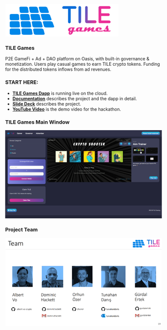 ![TILE Games Logo](./doc/img/logo.png)

### TILE Games

P2E GameFi + Ad + DAO platform on Oasis, with built-in governance & monetization. Users play casual games to earn TILE crypto tokens. Funding for the distributed tokens inflows from ad revenues.

### START HERE:

- [**TILE Games Dapp**](https://tile-gaming.vercel.app/) is running live on the cloud.
- [**Documentation**](./doc/Documentation.md) describes the project and the dapp in detail.
- [**Slide Deck**](./doc/pdf/TILE_Games_v04g.pdf) describes the project.
- [**YouTube Video**](https://youtu.be/tPpiQSDGWNU) is the demo video for the hackathon.

### TILE Games Main Window

![Main Window](./doc/img/TILE_Games_Main_Window.png)

### Project Team

![Project Team](./doc/img/Slide19.png)

